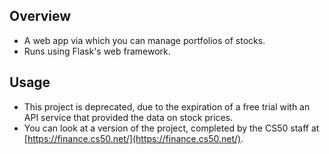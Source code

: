 ## Overview
  - A web app via which you can manage portfolios of stocks.
  - Runs using Flask's web framework.

## Usage
  - This project is deprecated, due to the expiration of a free trial with an API service that provided the data on stock prices.
  - You can look at a version of the project, completed by the CS50 staff at [https://finance.cs50.net/](https://finance.cs50.net/).
